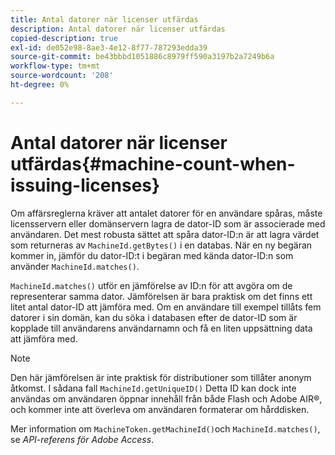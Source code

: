 ```yaml
---
title: Antal datorer när licenser utfärdas
description: Antal datorer när licenser utfärdas
copied-description: true
exl-id: de052e98-8ae3-4e12-8f77-787293edda39
source-git-commit: be43bbbd1051886c8979ff590a3197b2a7249b6a
workflow-type: tm+mt
source-wordcount: '208'
ht-degree: 0%

---
```


# Antal datorer när licenser utfärdas{#machine-count-when-issuing-licenses}

Om affärsreglerna kräver att antalet datorer för en användare spåras, måste licensservern eller domänservern lagra de dator-ID som är associerade med användaren. Det mest robusta sättet att spåra dator-ID:n är att lagra värdet som returneras av `MachineId.getBytes()` i en databas. När en ny begäran kommer in, jämför du dator-ID:t i begäran med kända dator-ID:n som använder `MachineId.matches()`.

`MachineId.matches()` utför en jämförelse av ID:n för att avgöra om de representerar samma dator. Jämförelsen är bara praktisk om det finns ett litet antal dator-ID att jämföra med. Om en användare till exempel tillåts fem datorer i sin domän, kan du söka i databasen efter de dator-ID som är kopplade till användarens användarnamn och få en liten uppsättning data att jämföra med.

>[!NOTE]
>
>Den här jämförelsen är inte praktisk för distributioner som tillåter anonym åtkomst. I sådana fall `MachineId.getUniqueID()` Detta ID kan dock inte användas om användaren öppnar innehåll från både Flash och Adobe AIR®, och kommer inte att överleva om användaren formaterar om hårddisken.

Mer information om `MachineToken.getMachineId()`och `MachineId.matches()`, se *API-referens för Adobe Access*.
